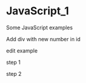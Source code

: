# JavaScript_1

Some JavaScript examples 

Add div with new number in id

edit example

step 1

step 2
